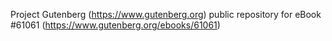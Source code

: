 Project Gutenberg (https://www.gutenberg.org) public repository for eBook #61061 (https://www.gutenberg.org/ebooks/61061)
